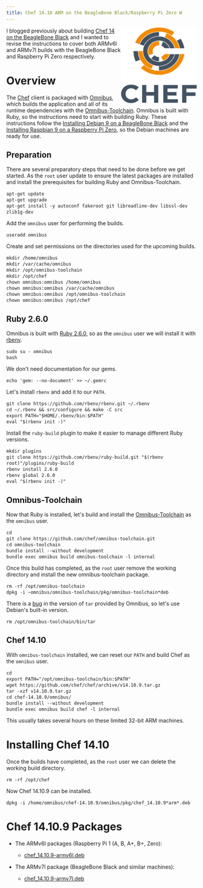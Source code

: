 ```yaml
---
title: Chef 14.10 ARM on the BeagleBone Black/Raspberry Pi Zero W
---
```


<a href="https://github.com/chef/chef"><img src="/assets/chef-logo.png" alt="Chef" width="200" height="200" align="right" /></a>

I blogged previously about building [Chef 14 on the BeagleBone Black](https://leastresistance.wordpress.com/2016/10/14/installing-debian-8-6-on-a-beaglebone-black/) and I wanted to revise the instructions to cover both ARMv6l and ARMv7l builds with the BeagleBone Black and Raspberry Pi Zero respectively.

# Overview

The [Chef](github.com/chef/chef) client is packaged with [Omnibus](http://github.com/chef/omnibus), which builds the application and all of its runtime dependencies with the [Omnibus-Toolchain](http://github.com/chef/omnibus-toolchain). Omnibus is built with Ruby, so the instructions need to start with building Ruby. These instructions follow the [Installing Debian 9 on a BeagleBone Black](/2019/01/29/installing-debian-9-7-on-a-beaglebone-black) and the [Installing Raspbian 9 on a Raspberry Pi Zero](/2019/01/30/installing-raspbian-9-6-on-a-raspberry-pi-zero), so the Debian machines are ready for use.

## Preparation

There are several preparatory steps that need to be done before we get started.
As the `root` user update to ensure the latest packages are installed and install the prerequisites for building Ruby and Omnibus-Toolchain.

    apt-get update
    apt-get upgrade
    apt-get install -y autoconf fakeroot git libreadline-dev libssl-dev zlib1g-dev

Add the `omnibus` user for performing the builds.

    useradd omnibus

Create and set permissions on the directories used for the upcoming builds.

    mkdir /home/omnibus
    mkdir /var/cache/omnibus
    mkdir /opt/omnibus-toolchain
    mkdir /opt/chef
    chown omnibus:omnibus /home/omnibus
    chown omnibus:omnibus /var/cache/omnibus
    chown omnibus:omnibus /opt/omnibus-toolchain
    chown omnibus:omnibus /opt/chef

## Ruby 2.6.0

Omnibus is built with <a href="https://www.ruby-lang.org/en/downloads/">Ruby 2.6.0</a>, so as the `omnibus` user we will install it with [rbenv](https://github.com/rbenv).

    sudo su - omnibus
    bash

We don't need documentation for our gems.

    echo 'gem: --no-document' >> ~/.gemrc

Let's install `rbenv` and add it to our `PATH`.

    git clone https://github.com/rbenv/rbenv.git ~/.rbenv
    cd ~/.rbenv && src/configure && make -C src
    export PATH="$HOME/.rbenv/bin:$PATH"
    eval "$(rbenv init -)"

Install the `ruby-build` plugin to make it easier to manage different Ruby versions.

    mkdir plugins
    git clone https://github.com/rbenv/ruby-build.git "$(rbenv root)"/plugins/ruby-build
    rbenv install 2.6.0
    rbenv global 2.6.0
    eval "$(rbenv init -)"

## Omnibus-Toolchain

Now that Ruby is installed, let's build and install the [Omnibus-Toolchain](https://github.com/chef/omnibus-toolchain) as the `omnibus` user.

    cd
    git clone https://github.com/chef/omnibus-toolchain.git
    cd omnibus-toolchain
    bundle install --without development
    bundle exec omnibus build omnibus-toolchain -l internal

Once this build has completed, as the `root` user remove the working directory and install the new omnibus-toolchain package.

    rm -rf /opt/omnibus-toolchain
    dpkg -i ~omnibus/omnibus-toolchain/pkg/omnibus-toolchain*deb

There is a [bug](https://github.com/chef/omnibus-toolchain/issues/73) in the version of `tar` provided by Omnibus, so let's use Debian's built-in version.

    rm /opt/omnibus-toolchain/bin/tar

## Chef 14.10

With `omnibus-toolchain` installed, we can reset our `PATH` and build Chef as the `omnibus` user.

    cd
    export PATH="/opt/omnibus-toolchain/bin:$PATH"
    wget https://github.com/chef/chef/archive/v14.10.9.tar.gz
    tar -xzf v14.10.9.tar.gz
    cd chef-14.10.9/omnibus/
    bundle install --without development
    bundle exec omnibus build chef -l internal

This usually takes several hours on these limited 32-bit ARM machines.

# Installing Chef 14.10

Once the builds have completed, as the `root` user we can delete the working build directory.

    rm -rf /opt/chef

Now Chef 14.10.9 can be installed.

    dpkg -i /home/omnibus/chef-14.10.9/omnibus/pkg/chef_14.10.9*arm*.deb

# Chef 14.10.9 Packages

- The ARMv6l packages (Raspberry Pi 1 (A, B, A+, B+, Zero):
  - [chef_14.10.9-armv6l.deb](https://www.dropbox.com/s/ckqx9ltawdld074/chef_14.10.9-armv6l.deb?dl=0)

- The ARMv7l package (BeagleBone Black and similar machines):
  - [chef_14.10.9-armv7l.deb](https://www.dropbox.com/s/pilackg3ttbhmta/chef_14.10.9-armv7l.deb?dl=0)
